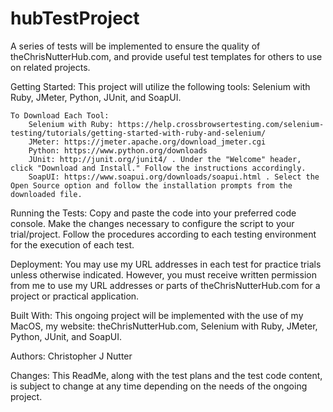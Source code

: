 # hubTestProject
A series of tests will be implemented to ensure the quality of theChrisNutterHub.com, and provide useful test templates for others to use on related projects.

Getting Started:
	This project will utilize the following tools: Selenium with Ruby, JMeter, Python, JUnit, and SoapUI.

	To Download Each Tool:
		Selenium with Ruby: https://help.crossbrowsertesting.com/selenium-testing/tutorials/getting-started-with-ruby-and-selenium/
		JMeter: https://jmeter.apache.org/download_jmeter.cgi
		Python: https://www.python.org/downloads
		JUnit: http://junit.org/junit4/ . Under the "Welcome" header, click "Download and Install." Follow the instructions accordingly.
		SoapUI: https://www.soapui.org/downloads/soapui.html . Select the Open Source option and follow the installation prompts from the downloaded file.

Running the Tests:
	Copy and paste the code into your preferred code console. Make the changes necessary to configure the script to your trial/project. Follow the procedures according to each testing environment for the execution of each test.

Deployment:
	You may use my URL addresses in each test for practice trials unless otherwise indicated. However, you must receive written permission from me to use my URL addresses or parts of theChrisNutterHub.com for a project or practical application.

Built With:
	This ongoing project will be implemented with the use of my MacOS, my website: theChrisNutterHub.com, Selenium with Ruby, JMeter, Python, JUnit, and SoapUI.

Authors: Christopher J Nutter

Changes:
	This ReadMe, along with the test plans and the test code content, is subject to change at any time depending on the needs of the ongoing project.
